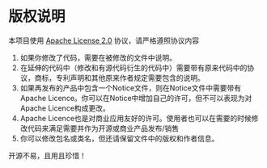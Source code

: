 # 版权说明
本项目使用 [ Apache License 2.0](http://www.apache.org/licenses/LICENSE-2.0.html) 协议，请严格遵照协议内容
1. 如果你修改了代码，需要在被修改的文件中说明。
2. 在延伸的代码中（修改和有源代码衍生的代码中）需要带有原来代码中的协议，商标，专利声明和其他原来作者规定需要包含的说明。
3. 如果再发布的产品中包含一个Notice文件，则在Notice文件中需要带有Apache Licence。你可以在Notice中增加自己的许可，但不可以表现为对Apache Licence构成更改。
4. Apache Licence也是对商业应用友好的许可。使用者也可以在需要的时候修改代码来满足需要并作为开源或商业产品发布/销售
5. 你可以修改包名或类名，但还请保留文件中的版权和作者信息。

开源不易，且用且珍惜！

<div>
<InArticleAdsense
    data-ad-client="ca-pub-3964897280370772"
    data-ad-slot="8192154900">
</InArticleAdsense>
</div>
